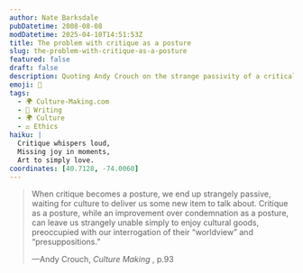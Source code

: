 ```yaml
---
author: Nate Barksdale
pubDatetime: 2008-08-08
modDatetime: 2025-04-10T14:51:53Z
title: The problem with critique as a posture
slug: the-problem-with-critique-as-a-posture
featured: false
draft: false
description: Quoting Andy Crouch on the strange passivity of a critical attitude.
emoji: 🧐
tags:
  - 🌍 Culture-Making.com
  - 📝 Writing
  - 🌍 Culture
  - ⚖️ Ethics
haiku: |
  Critique whispers loud,  
  Missing joy in moments,  
  Art to simply love.
coordinates: [40.7128, -74.0060]
---
```


> When critique becomes a posture, we end up strangely passive, waiting for culture to deliver us some new item to talk about. Critique as a posture, while an improvement over condemnation as a posture, can leave us strangely unable simply to enjoy cultural goods, preoccupied with our interrogation of their “worldview” and “presuppositions.”
>
> —Andy Crouch, _Culture Making_ , p.93
